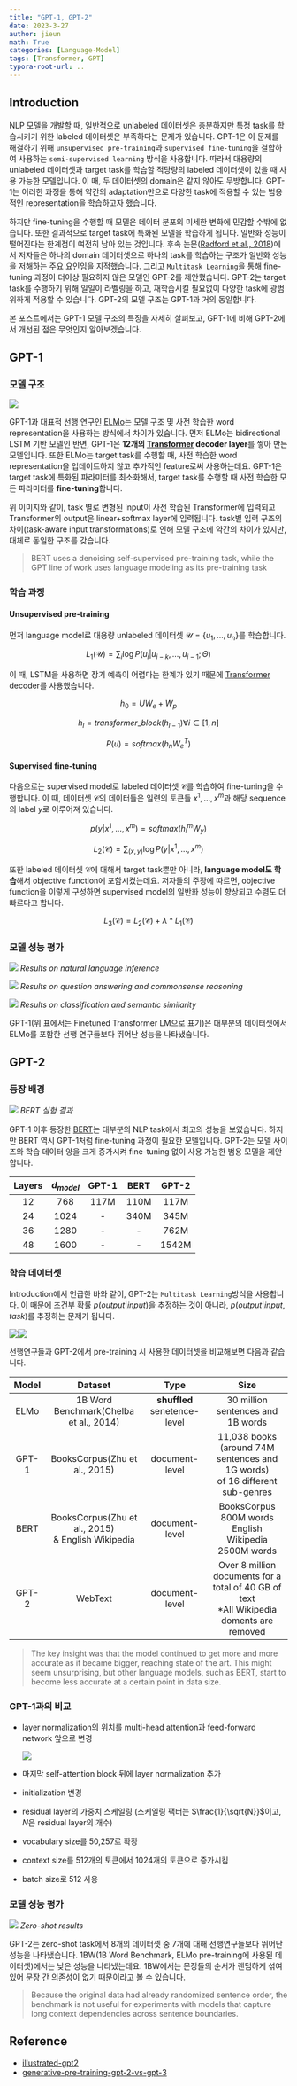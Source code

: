```yaml
---
title: "GPT-1, GPT-2"
date: 2023-3-27
author: jieun
math: True
categories: [Language-Model]
tags: [Transformer, GPT]
typora-root-url: ..
---
```


## Introduction

NLP 모델을 개발할 때, 일반적으로 unlabeled 데이터셋은 충분하지만 특정 task를 학습시키기 위한 labeled 데이터셋은 부족하다는 문제가 있습니다. GPT-1은 이 문제를 해결하기 위해 `unsupervised pre-training`과 `supervised fine-tuning`을 결합하여 사용하는 `semi-supervised learning` 방식을 사용합니다. 따라서 대용량의 unlabeled 데이터셋과 target task를 학습할 적당량의 labeled 데이터셋이 있을 때 사용 가능한 모델입니다. 이 때, 두 데이터셋의 domain은 같지 않아도 무방합니다. GPT-1는 이러한 과정을 통해 약간의 adaptation만으로 다양한 task에 적용할 수 있는 범용적인 representation을 학습하고자 했습니다.

하지만 fine-tuning을 수행할 때 모델은 데이터 분포의 미세한 변화에 민감할 수밖에 없습니다. 또한 결과적으로 target task에 특화된 모델을 학습하게 됩니다. 일반화 성능이 떨어진다는 한계점이 여전히 남아 있는 것입니다. 후속 논문([Radford et al., 2018](https://d4mucfpksywv.cloudfront.net/better-language-models/language_models_are_unsupervised_multitask_learners.pdf))에서 저자들은 하나의 domain 데이터셋으로 하나의 task를 학습하는 구조가 일반화 성능을 저해하는 주요 요인임을 지적했습니다. 그리고 `Multitask Learning`을 통해 fine-tuning 과정이 더이상 필요하지 않은 모델인 GPT-2를 제안했습니다. GPT-2는 target task를 수행하기 위해 일일이 라벨링을 하고, 재학습시킬 필요없이 다양한 task에 광범위하게 적용할 수 있습니다. GPT-2의 모델 구조는 GPT-1과 거의 동일합니다.

본 포스트에서는 GPT-1 모델 구조의 특징을 자세히 살펴보고, GPT-1에 비해 GPT-2에서 개선된 점은 무엇인지 알아보겠습니다.



## GPT-1

### 모델 구조

![](/assets/img/bert/openai-gpt.jpg)

GPT-1과 대표적 선행 연구인 [ELMo](https://jieun121070.github.io/posts/Paper-Review-Deep-contextualized-word-representations/)는 모델 구조 및 사전 학습한 word representation을 사용하는 방식에서 차이가 있습니다. 먼저 ELMo는 bidirectional LSTM 기반 모델인 반면, GPT-1은 **12개의 [Transformer](https://jieun121070.github.io/posts/paper-review-Attention-is-All-You-Need/) decoder layer**를 쌓아 만든 모델입니다. 또한 ELMo는 target task를 수행할 때, 사전 학습한 word representation을 업데이트하지 않고 추가적인 feature로써 사용하는데요. GPT-1은 target task에 특화된 파라미터를 최소화해서, target task를 수행할 때 사전 학습한 모든 파라미터를 **fine-tuning**합니다.

위 이미지와 같이, task 별로 변형된 input이 사전 학습된 Transformer에 입력되고 Transformer의 output은 linear+softmax layer에 입력됩니다. task별 입력 구조의 차이(task-aware input transformations)로 인해 모델 구조에 약간의 차이가 있지만, 대체로 동일한 구조를 갖습니다.

> BERT uses a denoising self-supervised pre-training task, while the GPT line of work uses language modeling as its pre-training task


### 학습 과정

#### Unsupervised pre-training

먼저 language model로 대용량 unlabeled 데이터셋 $\mathcal{U}= \{ u_1,...,u_n \}$를 학습합니다.

$$L_1(\mathcal{U})=\sum_i\log P(u_i|u_{i-k},...,u_{i-1}; \Theta)$$

이 때, LSTM을 사용하면 장기 예측이 어렵다는 한계가 있기 때문에 [Transformer](https://jieun121070.github.io/posts/paper-review-Attention-is-All-You-Need/) decoder를 사용했습니다.

$$h_0=UW_e+W_p$$

$$h_l=transformer\_block(h_{l-1})\forall i \in [1, n]$$

$$P(u)=softmax(h_nW_e^T)$$

#### Supervised fine-tuning

다음으로는 supervised model로 labeled 데이터셋 $\mathcal{C}$를 학습하여 fine-tuning을 수행합니다. 이 때, 데이터셋 $\mathcal{C}$의 데이터들은 일련의 토큰들 $x^1,...,x^m$과 해당 sequence의 label $y$로 이루어져 있습니다.

$$p(y|x^1,...,x^m)=softmax(h_l^mW_y)$$

$$L_2(\mathcal{C})=\sum_{(x,y)}\log P(y|x^1,...,x^m)$$

또한 labeled 데이터셋 $\mathcal{C}$에 대해서 target task뿐만 아니라, **language model도 학습**해서 objective function에 포함시켰는데요. 저자들의 주장에 따르면, objective function을 이렇게 구성하면 supervised model의 일반화 성능이 향상되고 수렴도 더 빠르다고 합니다.

$$L_3(\mathcal{C})=L_2(\mathcal{C})+\lambda*L_1(\mathcal{C})$$



### 모델 성능 평가

![](/assets/img/bert/gpt-1_result.PNG)
_Results on natural language inference_

![](/assets/img/bert/gpt-1_result-1.PNG)
_Results on question answering and commonsense reasoning_

![](/assets/img/bert/gpt-1_result-2.PNG)
_Results on classification and semantic similarity_

GPT-1(위 표에서는 Finetuned Transformer LM으로 표기)은 대부분의 데이터셋에서 ELMo를 포함한 선행 연구들보다 뛰어난 성능을 나타냈습니다.



## GPT-2

### 등장 배경

![](/assets/img/bert/bert_result.PNG)
_BERT 실험 결과_

GPT-1 이후 등장한 [BERT](https://jieun121070.github.io/posts/BERT/)는 대부분의 NLP task에서 최고의 성능을 보였습니다. 하지만 BERT 역시 GPT-1처럼 fine-tuning 과정이 필요한 모델입니다. GPT-2는 모델 사이즈와 학습 데이터 양을 크게 증가시켜 fine-tuning 없이 사용 가능한 범용 모델을 제안합니다. 

| <center>Layers</center> | <center>$d_{model}$</center> | <center>GPT-1</center> | <center>BERT</center> | <center>GPT-2</center> |
| ----------------------- | ---------------------------- | ---------------------- | --------------------- | ---------------------- |
| <center>12</center>     | <center>768</center>         | <center>117M</center>  | <center>110M</center> | <center>117M</center>  |
| <center>24</center>     | <center>1024</center>        | <center>-</center>     | <center>340M</center> | <center>345M</center>  |
| <center>36</center>     | <center>1280</center>        | <center>-</center>     | <center>-</center>    | <center>762M</center>  |
| <center>48</center>     | <center>1600</center>        | <center>-</center>     | <center>-</center>    | <center>1542M</center> |



### 학습 데이터셋

Introduction에서 언급한 바와 같이, GPT-2는 `Multitask Learning`방식을 사용합니다. 이 때문에 조건부 확률 $p(output \vert input)$을 추정하는 것이 아니라, $p(output \vert input, task)$를 추정하는 문제가 됩니다.

![](/assets/img/bert/gpt-2-input-1.jpg)![](/assets/img/bert/gpt-2-input-2.jpg)

선행연구들과 GPT-2에서 pre-training 시 사용한 데이터셋을 비교해보면 다음과 같습니다.

| Model |                        Dataset                         |             Type             |                             Size                             |
| :---: | :----------------------------------------------------: | :--------------------------: | :----------------------------------------------------------: |
| ELMo  |         1B Word Benchmark(Chelba et al., 2014)         | **shuffled** senetence-level |              30 million sentences and 1B words               |
| GPT-1 |             BooksCorpus(Zhu et al., 2015)              |        document-level        | 11,038 books (around 74M sentences and 1G words)<br />of 16 different sub-genres |
| BERT  | BooksCorpus(Zhu et al., 2015)<br />& English Wikipedia |        document-level        |  BooksCorpus 800M words<br />English Wikipedia 2500M words   |
| GPT-2 |                        WebText                         |        document-level        | Over 8 million documents for a total of 40 GB of text<br />*All Wikipedia doments are removed |

> The key insight was that the model continued to get more and more accurate as it became bigger, reaching state of the art. This might seem unsurprising, but other language models, such as BERT, start to become less accurate at a certain point in data size.



### GPT-1과의 비교

- layer normalization의 위치를 multi-head attention과 feed-forward network 앞으로 변경

  ![](/assets/img/llm/ln.png)

- 마지막 self-attention block 뒤에 layer normalization 추가
- initialization 변경
- residual layer의 가중치 스케일링 (스케일링 팩터는 $\frac{1}{\sqrt{N}}$이고, $N$은 residual layer의 개수)
- vocabulary size를 50,257로 확장
- context size를 512개의 토큰에서 1024개의 토큰으로 증가시킴
- batch size로 512 사용



### 모델 성능 평가

![](/assets/img/bert/gpt-2_result.PNG)
_Zero-shot results_

GPT-2는 zero-shot task에서 8개의 데이터셋 중 7개에 대해 선행연구들보다 뛰어난 성능을 나타냈습니다. 1BW(1B Word Benchmark, ELMo pre-training에 사용된 데이터셋)에서는 낮은 성능을 나타냈는데요. 1BW에서는 문장들의 순서가 랜덤하게 섞여있어 문장 간 의존성이 없기 때문이라고 볼 수 있습니다. 

> Because the original data had already randomized sentence order, the benchmark is not useful for experiments with models that capture long context dependencies across sentence boundaries.



## Reference

- [illustrated-gpt2](https://jalammar.github.io/illustrated-gpt2)
- [generative-pre-training-gpt-2-vs-gpt-3](https://www.eastagile.com/blogs/generative-pre-training-gpt-2-vs-gpt-3)
